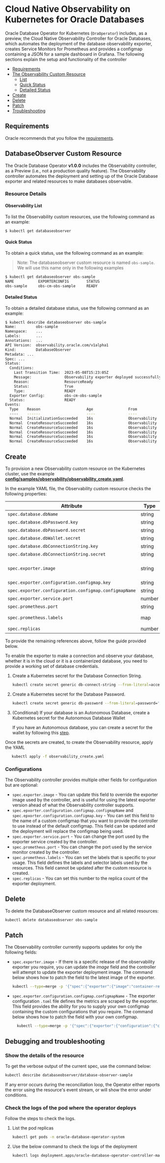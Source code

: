 # Cloud Native Observability on Kubernetes for Oracle Databases

Oracle Database Operator for Kubernetes (`OraOperator`) includes, as a preview, the
Cloud Native Observability Controller for Oracle Databases, which automates the
deployment of the database observability exporter, creates Service Monitors
for Prometheus and provides a configmap containing a JSON for a sample dashboard
in Grafana. The following sections explain the setup and functionality
of the controller

- [Requirements](#requirements)
- [The Observability Custom Resource](#observability-custom-resource)
  - [List](#observability-list)
  - [Quick Status](#quick-status)
  - [Detailed Status](#detailed-status)
- [Create](#create)
- [Delete](#delete)
- [Patch](#patch)
- [Troubleshooting](#debugging-and-troubleshooting)

## Requirements
Oracle recommends that you follow the [requirements](./REQUIREMENTS.md).

## DatabaseObserver Custom Resource
The Oracle Database Operator __v1.0.0__ includes the Observability controller, as a Preview (i.e., not a production quality feature). The Observability controller automates
the deployment and setting up of the Oracle Database exporter and related resources to make databases observable.

### Resource Details
#### Observability List
To list the Observability custom resources, use the following command as an example:
```sh
$ kubectl get databaseobserver
```

#### Quick Status
To obtain a quick status, use the following command as an example: 

> Note: The databaseobserver custom resource is named `obs-sample`. 
> We will use this name only in the following examples

```sh
$ kubectl get databaseobserver obs-sample
NAME           EXPORTERCONFIG        STATUS
obs-sample     obs-cm-obs-sample     READY
```

#### Detailed Status
To obtain a detailed database status, use the following command as an example:

```sh
$ kubectl describe databaseobserver obs-sample
Name:         obs-sample
Namespace:    ...
Labels:       ...
Annotations:  ...
API Version:  observability.oracle.com/v1alpha1
Kind:         DatabaseObserver
Metadata: ...
Spec: ...
Status:
  Conditions:
    Last Transition Time:  2023-05-08T15:23:05Z
    Message:               Observability exporter deployed successfully
    Reason:                ResourceReady
    Status:                True
    Type:                  READY
  Exporter Config:         obs-cm-obs-sample
  Status:                  READY
Events:
  Type    Reason                     Age                From           Message
  ----    ------                     ----               ----           -------
  Normal  InitializationSucceeded    16s                Observability  Initialization of observability resource completed
  Normal  CreateResourceSucceeded    16s                Observability  Succeeded creating configmap: obs-cm-obs-sample
  Normal  CreateResourceSucceeded    16s                Observability  Succeeded creating Deployment: obs-deploy-obs-sample
  Normal  CreateResourceSucceeded    16s                Observability  Succeeded creating Service: obs-svc-obs-sample
  Normal  CreateResourceSucceeded    16s                Observability  Succeeded creating ServiceMonitor: obs-servicemonitor-obs-sample
  Normal  CreateResourceSucceeded    16s                Observability  Succeeded creating ConfigMap: obs-json-dash-obs-sample
```


## Create
To provision a new Observability custom resource on the Kubernetes cluster, use the example **[config/samples/observability/observability_create.yaml](../../config/samples/observability/observability_create.yaml)**.

In the example YAML file, the Observability custom resource checks the following properties:

| Attribute                                             | Type   | Default         | Required?   | Example                                                               |
|-------------------------------------------------------|--------|-----------------|-------------|-----------------------------------------------------------------------|
| `spec.database.dbName`                                | string | -               | Yes         | _oradevdb_                                                            |
| `spec.database.dbPassword.key`                        | string | password        | Optional    | _admin-password_                                                      |
| `spec.database.dbPassword.secret`                     | string | -               | Required    | _devsec-dbpassword_                                                   |
| `spec.database.dbWallet.secret`                       | string | -               | Conditional | _devsec-oradevdb-wallet_                                              |
| `spec.database.dbConnectionString.key`                | string | access          | Optional    | _connection_                                                          |
| `spec.database.dbConnectionString.secret`             | string | -               | Required    | _devsec-dbconnectionstring_                                           |
| `spec.exporter.image`                                 | string | -               | No          | _container-registry.oracle.com/database/observability-exporter:1.0.2_ |
| `spec.exporter.configuration.configmap.key`           | string | config.toml     | No          | _config.toml_                                                         |
| `spec.exporter.configuration.configmap.configmapName` | string | -               | No          | _devcm-oradevdb-config_                                               |
| `spec.exporter.service.port`                          | number | 9161            | No          | _9161_                                                                |
| `spec.prometheus.port`                                | string | metrics         | No          | _metrics_                                                             |
| `spec.prometheus.labels`                              | map    | app: obs-{name} | No          | _app: oradevdb-apps_                                                  |
| `spec.replicas`                                       | number | 1               | No          | _1_                                                                   |

To provide the remaining references above, follow the guide provided below.

To enable the exporter to make a connection and observe your database, whether it is in the cloud or it is
a containerized database, you need to provide a working set of database credentials.


1. Create a Kubernetes secret for the Database Connection String.
    ```bash
    kubectl create secret generic db-connect-string --from-literal=access=admin/password@sampledb_tp
    ```

2. Create a Kubernetes secret for the Database Password.
    ```bash
    kubectl create secret generic db-password --from-literal=password='password'
    ```

3. (Conditional) If your database is an Autonomous Database, create a Kubernetes secret for the Autonomous Database Wallet

   If you have an Autonomous database, you can create a secret for the wallet by following this [step](../adb/README.md#download-wallets).


Once the secrets are created, to create the Observability resource, apply the YAML
```bash
   kubectl apply -f observability_create.yaml
```

### Configurations

The Observability controller provides multiple other fields for configuration but
are optional:

- `spec.exporter.image` - You can update this field to override the exporter image used
  by the controller, and is useful for using the latest exporter version ahead of what the
  Observability controller supports.
- `spec.epxorter.configuration.configmap.configmapName` and `spec.epxorter.configuration.configmap.key` - You can
  set this field to the name of a custom configmap that you want to provide the controller to use
  instead of the default configmap. This field can be updated and the deployment will replace the configmap being used.
- `spec.exporter.service.port` - You can change the port used by the exporter service created by the controller.
- `spec.prometheus.port` - You can change the port used by the service monitor created by the controller.
- `spec.prometheus.labels` - You can set the labels that is specific to your usage. This field defines the labels
  and selector labels used by the resources. This field cannot be updated after the custom resource is created.
- `spec.replicas` - You can set this number to the replica count of the exporter deployment.

## Delete

To delete the DatabaseObserver custom resource and all related resources:

```bash
kubectl delete databaseobserver obs-sample
```

## Patch

The Observability controller currently supports updates for only the following fields:

- `spec.exporter.image` - If there is a specific release of the observability exporter you require, you can update
  the _image_ field and the controller will attempt to update the exporter deployment image. The command below
  shows how to patch the field to the latest image of the exporter.
    ```bash
    kubectl --type=merge -p '{"spec":{"exporter":{"image":"container-registry.oracle.com/database/observability-exporter:latest"}}}' patch databaseobserver obs-sample
    ```

- `spec.exporter.configuration.configmap.configmapName` - The exporter configuration `.toml` file defines the metrics
  are scraped by the exporter. This field provides the ability for you to supply your own configmap containing
  the custom configurations that you require. The command below shows how to patch the field with your own configmap.
    ```bash
      kubectl --type=merge -p '{"spec":{"exporter":{"configuration":{"configmap": {"configmapName": "my-custom-configmap", "key": "config.toml"}}}' patch databaseobserver obs-sample
    ```


## Debugging and troubleshooting

### Show the details of the resource

To get the verbose output of the current spec, use the command below:

```sh
kubectl describe databaseobserver/database-observer-sample
```

If any error occurs during the reconciliation loop, the Operator either reports
the error using the resource's event stream, or will show the error under conditions.

### Check the logs of the pod where the operator deploys

Follow the steps to check the logs.

1. List the pod replicas

    ```sh
    kubectl get pods -n oracle-database-operator-system
    ```

2. Use the below command to check the logs of the deployment

    ```sh
    kubectl logs deployment.apps/oracle-database-operator-controller-manager -n oracle-database-operator-system
    ```
